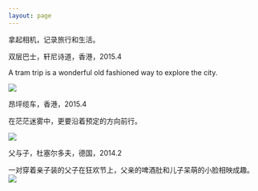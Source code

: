 ```yaml
---
layout: page
---
```


拿起相机，记录旅行和生活。

双层巴士，轩尼诗道，香港，2015.4

A tram trip is a wonderful old fashioned way to explore the city.

![](/photos/2015-hk-bus.jpeg)

昂坪缆车，香港，2015.4

在茫茫迷雾中，更要沿着预定的方向前行。

![](/photos/2015-hk-昂坪缆车.jpeg)

父与子，杜塞尔多夫，德国，2014.2

一对穿着亲子装的父子在狂欢节上，父亲的啤酒肚和儿子呆萌的小脸相映成趣。
![](/photos/2014-父与子.jpeg)